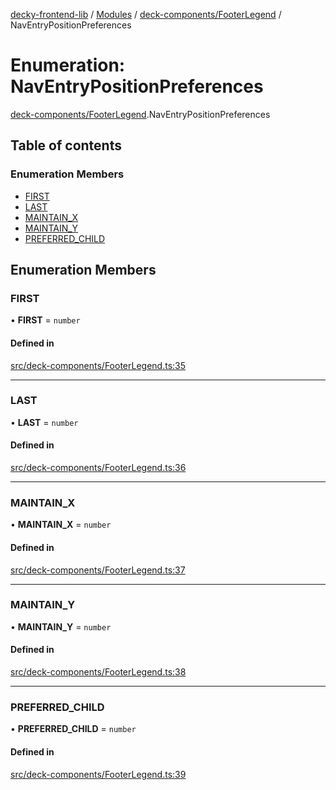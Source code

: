 [decky-frontend-lib](../README.md) / [Modules](../modules.md) / [deck-components/FooterLegend](../modules/deck_components_FooterLegend.md) / NavEntryPositionPreferences

# Enumeration: NavEntryPositionPreferences

[deck-components/FooterLegend](../modules/deck_components_FooterLegend.md).NavEntryPositionPreferences

## Table of contents

### Enumeration Members

- [FIRST](deck_components_FooterLegend.NavEntryPositionPreferences.md#first)
- [LAST](deck_components_FooterLegend.NavEntryPositionPreferences.md#last)
- [MAINTAIN\_X](deck_components_FooterLegend.NavEntryPositionPreferences.md#maintain_x)
- [MAINTAIN\_Y](deck_components_FooterLegend.NavEntryPositionPreferences.md#maintain_y)
- [PREFERRED\_CHILD](deck_components_FooterLegend.NavEntryPositionPreferences.md#preferred_child)

## Enumeration Members

### FIRST

• **FIRST** = `number`

#### Defined in

[src/deck-components/FooterLegend.ts:35](https://github.com/SteamDeckHomebrew/decky-frontend-lib/blob/6f14da1/src/deck-components/FooterLegend.ts#L35)

___

### LAST

• **LAST** = `number`

#### Defined in

[src/deck-components/FooterLegend.ts:36](https://github.com/SteamDeckHomebrew/decky-frontend-lib/blob/6f14da1/src/deck-components/FooterLegend.ts#L36)

___

### MAINTAIN\_X

• **MAINTAIN\_X** = `number`

#### Defined in

[src/deck-components/FooterLegend.ts:37](https://github.com/SteamDeckHomebrew/decky-frontend-lib/blob/6f14da1/src/deck-components/FooterLegend.ts#L37)

___

### MAINTAIN\_Y

• **MAINTAIN\_Y** = `number`

#### Defined in

[src/deck-components/FooterLegend.ts:38](https://github.com/SteamDeckHomebrew/decky-frontend-lib/blob/6f14da1/src/deck-components/FooterLegend.ts#L38)

___

### PREFERRED\_CHILD

• **PREFERRED\_CHILD** = `number`

#### Defined in

[src/deck-components/FooterLegend.ts:39](https://github.com/SteamDeckHomebrew/decky-frontend-lib/blob/6f14da1/src/deck-components/FooterLegend.ts#L39)
